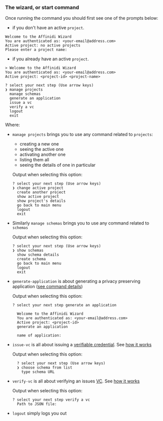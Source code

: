 ### The wizard, or start command

Once running the command you should first see one of the prompts below:

- if you don't have an active `project`.

```shell
Welcome to the Affinidi Wizard
You are authenticated as: <your-email@address.com>
Active project: no active projects
Please enter a project name:
```

- if you already have an active `project`.

```shell
> Welcome to the Affinidi Wizard
You are authenticated as: <your-email@address.com>
Active project: <project-id> <project-name>

? select your next step (Use arrow keys)
❯ manage projects
  manage schemas
  generate an application
  issue a vc
  verify a vc
  logout
  exit
```

Where:

- `manage projects` brings you to use any command related to `projects`:

  - creating a new one
  - seeing the active one
  - activating another one
  - listing them all
  - seeing the details of one in particular

  Output when selecting this option:

  ```shell
  ? select your next step (Use arrow keys)
  ❯ change active project
    create another project
    show active project
    show project's details
    go back to main menu
    logout
    exit
  ```

- Similarly `manage schemas` brings you to use any command related to `schemas`

  Output when selecting this option:

  ```shell
  ? select your next step (Use arrow keys)
  ❯ show schemas
    show schema details
    create schema
    go back to main menu
    logout
    exit
  ```

- `generate-application` is about generating a privacy preserving application ([see command details](../README.md#affinidi-generate-application))

  Output when selecting this option:

  ```shell
  ? select your next step generate an application

    Welcome to the Affinidi Wizard
    You are authenticated as: <your-email@address.com>
    Active project: <project-id>
    generate an application

    name of application:
  ```

- `issue-vc` is all about issuing a [verifiable credential](https://github.com/affinidi/affinidi-cli#about-schemas-and-verifiable-credentials). See [how it works](../README.md#affinidi-issue-vc)

  Output when selecting this option:

  ```shell
    ? select your next step (Use arrow keys)
    ❯ choose schema from list
      type schema URL
  ```

- `verify-vc` is all about verifying an issues [VC](https://github.com/affinidi/affinidi-cli#about-schemas-and-verifiable-credentials). See [how it works](../README.md#affinidi-verify-vc)

  Output when selecting this option:

  ```shell
  ? select your next step verify a vc
    Path to JSON file:
  ```

- `logout` simply logs you out
